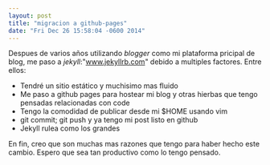 ```yaml
---
layout: post
title: "migracion a github-pages"
date: "Fri Dec 26 15:58:04 -0600 2014"
---
```


Despues de varios años utilizando *blogger* como mi plataforma pricipal de blog, me paso a _jekyll_:"www.jekyllrb.com" debido a multiples factores. Entre ellos:
* Tendré un sitio estático y muchisimo mas fluido
* Me paso a github pages para hostear mi blog y otras hierbas que tengo pensadas relacionadas con code
* Tengo la comodidad de publicar desde mi $HOME usando vim
* git commit; git push y ya tengo mi post listo en github
* Jekyll rulea como los grandes

En fin, creo que son muchas mas razones que tengo para haber hecho este cambio. Espero que sea tan productivo como lo tengo pensado.
